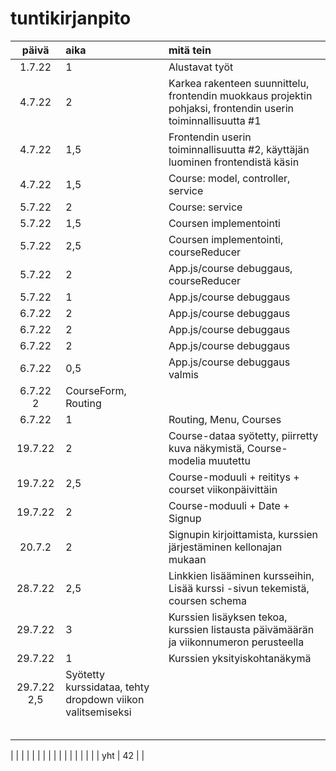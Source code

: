 # tuntikirjanpito

| päivä | aika | mitä tein  |
| :----:|:-----| :-----|
| 1.7.22| 1    | Alustavat työt|
| 4.7.22| 2	   | Karkea rakenteen suunnittelu, frontendin muokkaus projektin pohjaksi, frontendin userin toiminnallisuutta #1
| 4.7.22| 1,5  | Frontendin userin toiminnallisuutta #2, käyttäjän luominen frontendistä käsin |
| 4.7.22| 1,5  | Course: model, controller, service|
| 5.7.22| 2    | Course: service
| 5.7.22| 1,5  | Coursen implementointi|
| 5.7.22| 2,5  | Coursen implementointi, courseReducer|
| 5.7.22| 2    | App.js/course debuggaus, courseReducer|
| 5.7.22| 1    | App.js/course debuggaus|
| 6.7.22| 2    | App.js/course debuggaus|
| 6.7.22| 2    | App.js/course debuggaus|
| 6.7.22| 2    | App.js/course debuggaus|
| 6.7.22| 0,5  | App.js/course debuggaus valmis|
| 6.7.22  2   | CourseForm, Routing|
| 6.7.22|  1   | Routing, Menu, Courses|
|19.7.22|  2   | Course-dataa syötetty, piirretty kuva näkymistä, Course-modelia muutettu|
|19.7.22|  2,5 | Course-moduuli + reititys + courset viikonpäivittäin|
|19.7.22|  2   | Course-moduuli + Date + Signup|
|20.7.2	|  2   | Signupin kirjoittamista, kurssien järjestäminen kellonajan mukaan|
|28.7.22|  2,5 | Linkkien lisääminen kursseihin, Lisää kurssi -sivun tekemistä, coursen schema|
|29.7.22|  3   | Kurssien lisäyksen tekoa, kurssien listausta päivämäärän ja viikonnumeron perusteella|
|29.7.22|  1   | Kurssien yksityiskohtanäkymä|
|29.7.22   2,5 | Syötetty kurssidataa, tehty dropdown viikon valitsemiseksi| |
| 		|      | |
| 		|      | |
| 		|      | |
| 		|      | |
| 		|      | |

| 		|      | |
| 		|      | |
| 		|      | |
| 		|      | |
| yht   |  42  | | 